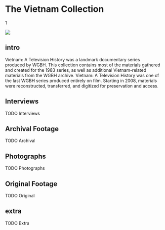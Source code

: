 # The Vietnam Collection

1

![](https://s3.amazonaws.com/openvault.wgbh.org/special_collections/vietnam/vietnam.png)

## intro

Vietnam: A Television History was a landmark documentary series produced by 
WGBH. This collection contains most of the materials gathered and created for 
the 1983 series, as well as additional Vietnam-related materials from the WGBH 
archive. Vietnam: A Television History was one of the last WGBH series produced 
entirely on film. Starting in 2008, materials were reconstructed, transferred, 
and digitized for preservation and access.

## Interviews

TODO Interviews

[](http://127.0.0.1:3000/catalog?f[media_type][]=media)

## Archival Footage

TODO Archival

## Photographs

TODO Photographs

## Original Footage

TODO Original

## extra

TODO Extra

